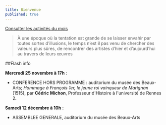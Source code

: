 ```yaml
---
title: Bienvenue
published: true
---
```




<p><a href="/pages/activites-du-mois.html" class="bouton">Consulter les activités du mois</a></p>

> À une époque où la tentation est grande de se laisser envahir par toutes sortes d’illusions, le temps n’est il pas venu de chercher des valeurs plus sûres, de rencontrer des artistes d’hier et d’aujourd’hui au travers de leurs œuvres

##Flash info

 **Mercredi 25 novembre  **à** 17h** : 
 - CONFERENCE HORS PROGRAMME : auditorium du musée des Beaux-Arts;   _Hommage à François 1er, le jeune roi vainqueur de Marignan_ (1515), par **Cédric Michon**, Professeur d'Histoire à l'université de Rennes 2. 

**Samedi 12 décembre **à** 10h** :
-  ASSEMBLEE GENERALE, auditorium du musée des Beaux-Arts 

